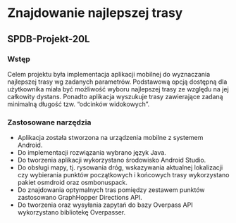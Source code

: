 # Znajdowanie najlepszej trasy
## SPDB-Projekt-20L

### Wstęp
Celem projektu była implementacja aplikacji mobilnej do wyznaczania najlepszej trasy wg zadanych parametrów. Podstawową opcją dostępną dla użytkownika miała być możliwość wyboru najlepszej trasy ze względu na jej całkowity dystans. Ponadto aplikacja wyszukuje trasy zawierające zadaną minimalną długość tzw. “odcinków widokowych”.

### 

### Zastosowane narzędzia
- Aplikacja została stworzona na urządzenia mobilne z systemem Android.
- Do implementacji rozwiązania wybrano język Java.
- Do tworzenia aplikacji wykorzystano środowisko Android Studio.
- Do obsługi mapy, tj. rysowania dróg, wskazywania aktualnej lokalizacji czy wybierania punktów początkowych i końcowych trasy wykorzystano pakiet osmdroid oraz osmbonuspack.
- Do znajdowania optymalnych tras pomiędzy zestawem punktów zastosowano GraphHopper Directions API.
- Do tworzenia oraz wysyłania zapytań do bazy Overpass API wykorzystano bibliotekę Overpasser.

![]()
